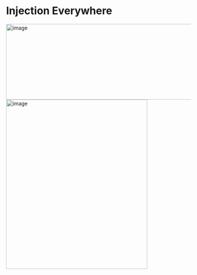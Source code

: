 # Injection Everywhere

<img width="675" height="206" alt="image" src="https://github.com/user-attachments/assets/0cce608d-07cc-45b3-b952-976b2c2ea895" />


<img width="385" height="461" alt="image" src="https://github.com/user-attachments/assets/804d0fcb-dfd7-48e6-a010-9eaa9e6db7d0" />
